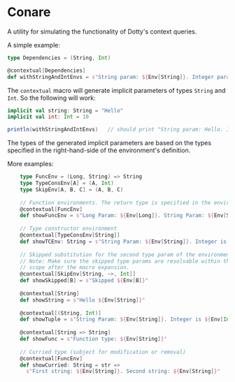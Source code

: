 # Conare
A utility for simulating the functionality of Dotty's context queries.

A simple example:

```scala
type Dependencies = (String, Int)

@contextual[Dependencies]
def withStringAndIntEnvs = s"String param: ${Env[String]}. Integer param: ${Env[Int]}"
```

The `contextual` macro will generate implicit parameters of types `String` and `Int`. So the following will work:

```scala
implicit val string: String = "Hello"
implicit val int: Int = 10

println(withStringAndIntEnvs)   // should print "String param: Hello. Integer param: 10"
```

The types of the generated implicit parameters are based on the types specified in the right-hand-side of the environment's definition. 

More examples:
```scala
    type FuncEnv = (Long, String) => String
    type TypeConsEnv[A] = (A, Int)
    type SkipEnv[A, B, C] = (A, B, C)
    
    // Function environments. The return type is specified in the environment.
    @contextual[FuncEnv]
    def showFuncEnv = s"Long Param: ${Env[Long]}. String Param: ${Env[String]}"
  
    // Type constructor environment
    @contextual[TypeConsEnv[String]]
    def showTCEnv: String = s"String Param: ${Env[String]}. Integer is ${Env[Int]}"
  
    // Skipped substitution for the second type param of the environment.
    // Note: Make sure the skipped type params are resolvable within the current
    // scope after the macro expansion.
    @contextual[SkipEnv[String, ~>, Int]]
    def showSkipped[B] = s"Skipped ${Env[B]}"
  
    @contextual[String]
    def showString = s"Hello ${Env[String]}"
  
    @contextual[(String, Int)]
    def showTuple = s"String Param: ${Env[String]}. Integer is ${Env[Int]}"
  
    @contextual[String => String]
    def showFunc = s"Function type: ${Env[String]}"
  
    // Curried type (subject for modification or removal)
    @contextual[FuncEnv]
    def showCurried: String = str =>
      s"First string: ${Env[String]}. Second string: ${Env[String]}"
```
